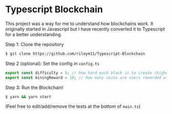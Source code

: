 # Typescript Blockchain
This project was a way for me to understand how blockchains work. It originally started in Javascript but
I have recently converted it to Typescript for a better understanding.

Step 1: Clone the repository
  ```bash
  $ git clone https://github.com/rileym11/Typescript-Blockchain
  ```
Step 2 (optional): Set the config in `config.ts`
  ```ts
  export const difficulty = 5; // how hard each block is to create (higher number = harder)
  export const miningReward = 10; // how many coins are users rewarded with for successful block creation
  ```
Step 3: Run the Blockchain!
  ```bash
  $ yarn && yarn start
  ```

(Feel free to edit/add/remove the tests at the bottom of `main.ts`)
